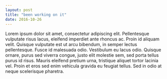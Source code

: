 ```yaml
---
layout: post
title: "been working on it"
date: 2016-10-26
---
```

Lorem ipsum dolor sit amet, consectetur adipiscing elit. Pellentesque vulputate risus lacus, eleifend imperdiet ante rhoncus ac. Proin id aliquam velit. Quisque vulputate est ut arcu bibendum, in semper lectus pellentesque. Fusce id malesuada odio. Vestibulum eu lacus odio. Quisque ornare, purus sed viverra congue, justo elit molestie sem, sed porta tellus purus id risus. Mauris eleifend pretium urna, tristique aliquet tortor lacinia vel. Proin et eros sed enim vehicula gravida eu feugiat tellus. Sed in odio at neque scelerisque pharetra.
